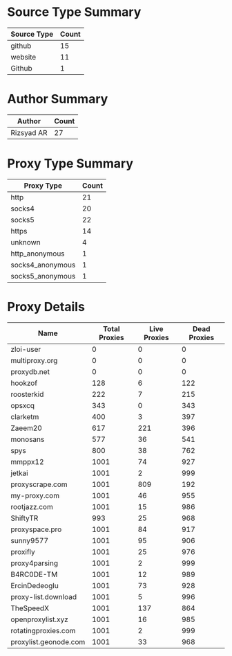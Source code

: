 # Source Type Summary

| Source Type | Count |
|-------------|-------|
| github | 15 |
| website | 11 |
| Github | 1 |


# Author Summary

| Author | Count |
|--------|-------|
| Rizsyad AR | 27 |


# Proxy Type Summary

| Proxy Type | Count |
|------------|-------|
| http | 21 |
| socks4 | 20 |
| socks5 | 22 |
| https | 14 |
| unknown | 4 |
| http_anonymous | 1 |
| socks4_anonymous | 1 |
| socks5_anonymous | 1 |


# Proxy Details

| Name | Total Proxies | Live Proxies | Dead Proxies |
|------|---------------|--------------|---------------|
| zloi-user | 0 | 0 | 0 |
| multiproxy.org | 0 | 0 | 0 |
| proxydb.net | 0 | 0 | 0 |
| hookzof | 128 | 6 | 122 |
| roosterkid | 222 | 7 | 215 |
| opsxcq | 343 | 0 | 343 |
| clarketm | 400 | 3 | 397 |
| Zaeem20 | 617 | 221 | 396 |
| monosans | 577 | 36 | 541 |
| spys | 800 | 38 | 762 |
| mmppx12 | 1001 | 74 | 927 |
| jetkai | 1001 | 2 | 999 |
| proxyscrape.com | 1001 | 809 | 192 |
| my-proxy.com | 1001 | 46 | 955 |
| rootjazz.com | 1001 | 15 | 986 |
| ShiftyTR | 993 | 25 | 968 |
| proxyspace.pro | 1001 | 84 | 917 |
| sunny9577 | 1001 | 95 | 906 |
| proxifly | 1001 | 25 | 976 |
| proxy4parsing | 1001 | 2 | 999 |
| B4RC0DE-TM | 1001 | 12 | 989 |
| ErcinDedeoglu | 1001 | 73 | 928 |
| proxy-list.download | 1001 | 5 | 996 |
| TheSpeedX | 1001 | 137 | 864 |
| openproxylist.xyz | 1001 | 16 | 985 |
| rotatingproxies.com | 1001 | 2 | 999 |
| proxylist.geonode.com | 1001 | 33 | 968 |
